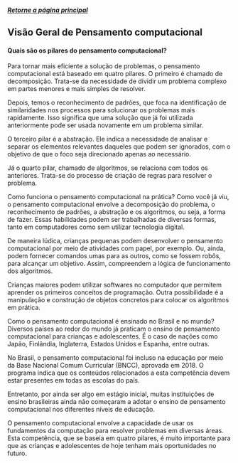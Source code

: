##### [Retorne a página principal](https://github.com/Enilson1982/dio-desafio-github-primeiro-repositorio/blob/main/README.md)

## Visão Geral de Pensamento computacional

#### Quais são os pilares do pensamento computacional?
Para tornar mais eficiente a solução de problemas, o pensamento computacional está baseado em quatro pilares. O primeiro é chamado de decomposição. Trata-se da necessidade de dividir um problema complexo em partes menores e mais simples de resolver.

Depois, temos o reconhecimento de padrões, que foca na identificação de similaridades nos processos para solucionar os problemas mais rapidamente. Isso significa que uma solução que já foi utilizada anteriormente pode ser usada novamente em um problema similar.

O terceiro pilar é a abstração. Ele indica a necessidade de analisar e separar os elementos relevantes daqueles que podem ser ignorados, com o objetivo de que o foco seja direcionado apenas ao necessário.

Já o quarto pilar, chamado de algoritmos, se relaciona com todos os anteriores. Trata-se do processo de criação de regras para resolver o problema.

Como funciona o pensamento computacional na prática?
Como você já viu, o pensamento computacional envolve a decomposição do problema, o reconhecimento de padrões, a abstração e os algoritmos, ou seja, a forma de fazer. Essas habilidades podem ser trabalhadas de diversas formas, tanto em computadores como sem utilizar tecnologia digital.

De maneira lúdica, crianças pequenas podem desenvolver o pensamento computacional por meio de atividades com papel, por exemplo. Ou, ainda, podem fornecer comandos umas para as outros, como se fossem robôs, para alcançar um objetivo. Assim, compreendem a lógica de funcionamento dos algoritmos.

Crianças maiores podem utilizar softwares no computador que permitem aprender os primeiros conceitos de programação. Outra possibilidade é a manipulação e construção de objetos concretos para colocar os algoritmos em prática.

Como o pensamento computacional é ensinado no Brasil e no mundo?
Diversos países ao redor do mundo já praticam o ensino de pensamento computacional para crianças e adolescentes. É o caso de nações como Japão, Finlândia, Inglaterra, Estados Unidos e Espanha, entre outras.

No Brasil, o pensamento computacional foi incluso na educação por meio da Base Nacional Comum Curricular (BNCC), aprovada em 2018. O programa indica que os conteúdos relacionados a esta competência devem estar presentes em todas as escolas do país.

Entretanto, por ainda ser algo em estágio inicial, muitas instituições de ensino brasileiras ainda não começaram a adotar o ensino de pensamento computacional nos diferentes níveis de educação.

O pensamento computacional envolve a capacidade de usar os fundamentos da computação para resolver problemas em diversas áreas. Esta competência, que se baseia em quatro pilares, é muito importante para que as crianças e adolescentes de hoje tenham mais oportunidades no futuro.



